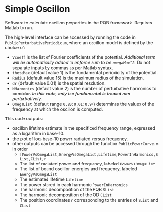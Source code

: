 # Simple Oscillon

Software to calculate oscillon properties in the PQB framework. Requires Matlab to run.

The high-level interface can be accessed by running the code in `PublicPerturbativePeriodic.m`, where an oscillon model is defined by the choice of:
- `Vcoeff` is the list of Fourier coefficients of the potential. _Additional term will be automatically added to enforce sum to be `omegaMax^2`._ Do not separate inputs by commas as per Matlab syntax.
- `thetaMax` (default value 1) is the fundamental periodicity of the potential.
- `Radius` (default value 15) is the maximum radius of the simulation.
- `dr` (default value 0.01) is the spatial resolution.
- `NHarmonics` (default value 2) is the number of perturbative harmonics to consider. _In this code, only the fundamental is treated non-perturbatively._
- `OmegaList` (default range `0.80:0.01:0.94`) determines the values of the frequency at which the oscillon is computed.

This code outputs:
- oscillon lifetime estimate in the specificed frequency range, expressed as a logarithm in base-10.
- the plot of log-base-10 power radiated versus frequency.
- other outputs can be accessed through the function `PublicPowerCurve.m` in order 
  - `[PowerVsOmegaList,EnergyVsOmegaList,Lifetime,PowerInHarmonics,SList,CList,r]`
  - The list of radiated power and frequency, labeled `PowerVsOmegaList`
  - The list of bound oscillon energies and frequency, labeled `EnergyVsOmegaList`
  - The estimated lifetime `Lifetime`
  - The power stored in each harmonic `PowerInHarmonics`
  - The harmonic decomposition of the PQB `SList`
  - The harmonic decomposition of the OD `CList`
  - The position coordinates `r` corresponding to the entries of `SList` and `CList`
